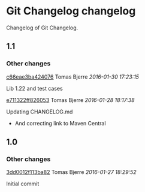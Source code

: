 # Git Changelog changelog

Changelog of Git Changelog.

## 1.1
### Other changes

[c66eae3ba424076](https://github.com/tomasbjerre/git-changelog-lib/commit/c66eae3ba424076) Tomas Bjerre *2016-01-30 17:23:15*

Lib 1.22 and test cases

[e711322ff826053](https://github.com/tomasbjerre/git-changelog-lib/commit/e711322ff826053) Tomas Bjerre *2016-01-28 18:17:38*

Updating CHANGELOG.md

 * And correcting link to Maven Central


## 1.0
### Other changes

[3dd0012f113ba82](https://github.com/tomasbjerre/git-changelog-lib/commit/3dd0012f113ba82) Tomas Bjerre *2016-01-27 18:29:52*

Initial commit


